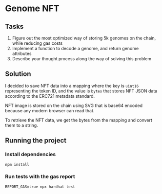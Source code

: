 # Genome NFT

## Tasks

1. Figure out the most optimized way of storing 5k genomes on the chain, while reducing gas costs
2. Implement a function to decode a genome, and return genome attributes
3. Describe your thought process along the way of solving this problem

## Solution

I decided to save NFT data into a mapping where the key is `uint16` representing the token ID, and the value is `bytes` that stores NFT JSON data according to the ERC721 metadata standard.

NFT image is stored on the chain using SVG that is base64 encoded because any modern browser can read that.

To retrieve the NFT data, we get the bytes from the mapping and convert them to a string.

## Running the project

### Install dependencies

```shell
npm install
```

### Run tests with the gas report

```shell
REPORT_GAS=true npx hardhat test
```
